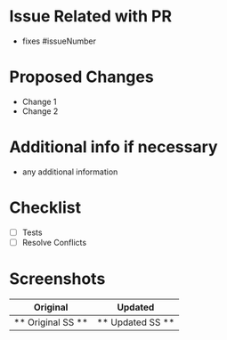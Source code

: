# Issue Related with PR

- fixes #issueNumber

# Proposed Changes

- Change 1
- Change 2

# Additional info if necessary

- any additional information

# Checklist

- [ ] Tests
- [ ] Resolve Conflicts

# Screenshots

|     Original      |     Updated      |
| :---------------: | :--------------: |
| ** Original SS ** | ** Updated SS ** |
